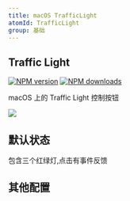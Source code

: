 ```yaml
---
title: macOS TrafficLight
atomId: TrafficLight
group: 基础
---
```


## Traffic Light

[![NPM version][version-image]][version-url] [![NPM downloads][download-image]][download-url]

macOS 上的 Traffic Light 控制按钮

![](https://gw.alipayobjects.com/zos/antfincdn/o6BBRY4gaO/5d51620f-922e-4090-9546-8cc7d60b635b.png)

<!-- npm url -->

[version-image]: http://img.shields.io/npm/v/@arvinxu/macos-traffic-light.svg?color=deepgreen&label=latest
[version-url]: http://npmjs.org/package/@arvinxu/macos-traffic-light
[download-image]: https://img.shields.io/npm/dm/@arvinxu/macos-traffic-light.svg
[download-url]: https://npmjs.org/package/@arvinxu/macos-traffic-light

## 默认状态

包含三个红绿灯,点击有事件反馈

<code src='../demos/Basic.tsx'></code>

## 其他配置

<code src='../demos/DisableMax.tsx'></code>
